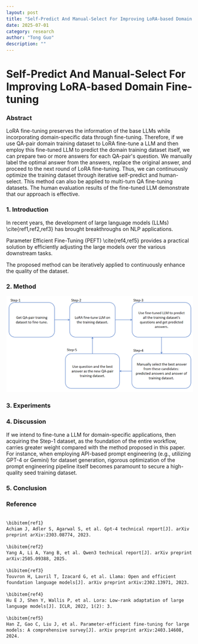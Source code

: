 ```yaml
---
layout: post
title: "Self-Predict And Manual-Select For Improving LoRA-based Domain Fine-tuning"
date: 2025-07-01
category: research
author: "Tong Guo"
description: ""
---
```

# Self-Predict And Manual-Select For Improving LoRA-based Domain Fine-tuning
### Abstract

LoRA fine-tuning preserves the information of the base LLMs
while incorporating domain-specific data through fine-tuning. 
Therefore, if we use QA-pair domain training dataset to LoRA fine-tune a LLM
and then employ this fine-tuned LLM to predict the domain training dataset itself, 
we can prepare two or more answers for each QA-pair's question. 
We manually label the optimal answer from the answers, replace the original answer, 
and proceed to the next round of LoRA fine-tuning.
Thus, we can continuously optimize the training dataset through iterative self-predict and human-select.
This method can also be applied to multi-turn QA fine-tuning datasets.
The human evaluation results of the fine-tuned LLM demonstrate that our approach is effective.


### 1. Introduction

In recent years, the development of large language models (LLMs) \cite{ref1,ref2,ref3} has brought breakthroughs on NLP applications. 

Parameter Efficient Fine-Tuning (PEFT) \cite{ref4,ref5} provides a practical solution by efficiently adjusting the large models over the various downstream tasks.

The proposed method can be iteratively applied to continuously enhance the quality of the dataset.

### 2. Method

![fig1](/assets/png/self-select/fig1.png)

### 3. Experiments

### 4. Discussion

If we intend to fine-tune a LLM for domain-specific applications, then acquiring the Step-1 dataset, as the foundation of the entire workflow, carries greater weight compared with the method proposed in this paper.‌ For instance, when employing API-based prompt engineering (e.g., utilizing GPT-4 or Gemini) for dataset generation, ‌rigorous optimization of the prompt engineering pipeline itself becomes paramount‌ to secure a high-quality seed training dataset.




### 5. Conclusion

### Reference
```

\bibitem{ref1}
Achiam J, Adler S, Agarwal S, et al. Gpt-4 technical report[J]. arXiv preprint arXiv:2303.08774, 2023.

\bibitem{ref2}
Yang A, Li A, Yang B, et al. Qwen3 technical report[J]. arXiv preprint arXiv:2505.09388, 2025.

\bibitem{ref3}
Touvron H, Lavril T, Izacard G, et al. Llama: Open and efficient foundation language models[J]. arXiv preprint arXiv:2302.13971, 2023.

\bibitem{ref4}
Hu E J, Shen Y, Wallis P, et al. Lora: Low-rank adaptation of large language models[J]. ICLR, 2022, 1(2): 3.

\bibitem{ref5}
Han Z, Gao C, Liu J, et al. Parameter-efficient fine-tuning for large models: A comprehensive survey[J]. arXiv preprint arXiv:2403.14608, 2024.
```
